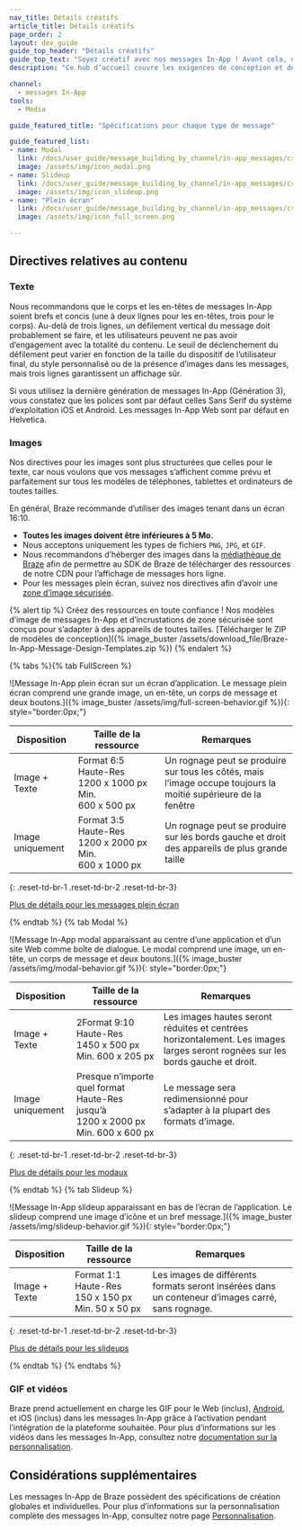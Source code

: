 ```yaml
---
nav_title: Détails créatifs
article_title: Détails créatifs
page_order: 2
layout: dev_guide
guide_top_header: "Détails créatifs"
guide_top_text: "Soyez créatif avec nos messages In-App ! Avant cela, découvrez certaines directives. Tous les modèles de messages In-App sont conçus pour afficher des longueurs de texte et des tailles d’images variables sur des appareils modernes. Afin que votre message s’affiche correctement sur tous les téléphones, tablettes et ordinateurs, nous vous recommandons de suivre ces directives et toujours <a href='/docs/user_guide/message_building_by_channel/in-app_messages/testing/'>tester vos messages</a> avant envoi. Consultez les spécifications créatives suivantes pour les types de messages ou l’article sur Détails créatifs."
description: "Ce hub d’accueil couvre les exigences de conception et de contenu pour les trois types de messages In-App, à savoir modal, slideup et plein écran."

channel:
  - messages In-App
tools:
  - Media

guide_featured_title: "Spécifications pour chaque type de message"

guide_featured_list:
- name: Modal
  link: /docs/user_guide/message_building_by_channel/in-app_messages/creative_details/modal/
  image: /assets/img/icon_modal.png
- name: Slideup
  link: /docs/user_guide/message_building_by_channel/in-app_messages/creative_details/slideup/
  image: /assets/img/icon_slideup.png
- name: "Plein écran"
  link: /docs/user_guide/message_building_by_channel/in-app_messages/creative_details/fullscreen/
  image: /assets/img/icon_full_screen.png

---
```


## Directives relatives au contenu

### Texte

Nous recommandons que le corps et les en-têtes de messages In-App soient brefs et concis (une à deux lignes pour les en-têtes, trois pour le corps). Au-delà de trois lignes, un défilement vertical du message doit probablement se faire, et les utilisateurs peuvent ne pas avoir d’engagement avec la totalité du contenu. Le seuil de déclenchement du défilement peut varier en fonction de la taille du dispositif de l’utilisateur final, du style personnalisé ou de la présence d’images dans les messages, mais trois lignes garantissent un affichage sûr.

Si vous utilisez la dernière génération de messages In-App (Génération 3), vous constatez que les polices sont par défaut celles Sans Serif du système d’exploitation iOS et Android. Les messages In-App Web sont par défaut en Helvetica.

### Images

Nos directives pour les images sont plus structurées que celles pour le texte, car nous voulons que vos messages s’affichent comme prévu et parfaitement sur tous les modèles de téléphones, tablettes et ordinateurs de toutes tailles.

En général, Braze recommande d’utiliser des images tenant dans un écran 16:10.

- **Toutes les images doivent être inférieures à 5 Mo.**
- Nous acceptons uniquement les types de fichiers `PNG`, `JPG`, et `GIF`.
- Nous recommandons d’héberger des images dans la [médiathèque de Braze]({{site.baseurl}}/user_guide/engagement_tools/templates_and_media/media_library/) afin de permettre au SDK de Braze de télécharger des ressources de notre CDN pour l’affichage de messages hors ligne.
- Pour les messages plein écran, suivez nos directives afin d’avoir une [zone d’image sécurisée]({{site.baseurl}}/user_guide/message_building_by_channel/in-app_messages/creative_details/fullscreen/#image-safe-zone).

{% alert tip %} Créez des ressources en toute confiance ! Nos modèles d’image de messages In-App et d’incrustations de zone sécurisée sont conçus pour s’adapter à des appareils de toutes tailles. [Télécharger le ZIP de modèles de conception]({% image_buster /assets/download_file/Braze-In-App-Message-Design-Templates.zip %}) {% endalert %}

{% tabs %}{% tab FullScreen %}

![Message In-App plein écran sur un écran d’application. Le message plein écran comprend une grande image, un en-tête, un corps de message et deux boutons.]({% image_buster /assets/img/full-screen-behavior.gif %}){: style="border:0px;"}

| Disposition | Taille de la ressource | Remarques |
|--- | --- | --- |
| Image + Texte | Format 6:5<br>Haute-Res 1200 x 1000 px<br> Min. 600 x 500 px | Un rognage peut se produire sur tous les côtés, mais l’image occupe toujours la moitié supérieure de la fenêtre |
| Image uniquement | Format 3:5<br>Haute-Res 1200 x 2000 px<br> Min. 600 x 1000 px | Un rognage peut se produire sur les bords gauche et droit des appareils de plus grande taille |
{: .reset-td-br-1 .reset-td-br-2 .reset-td-br-3}

[Plus de détails pour les messages plein écran]({{site.baseurl}}/user_guide/message_building_by_channel/in-app_messages/creative_details/fullscreen)


{% endtab %}
{% tab Modal %}

![Message In-App modal apparaissant au centre d’une application et d’un site Web comme boîte de dialogue. Le modal comprend une image, un en-tête, un corps de message et deux boutons.]({% image_buster /assets/img/modal-behavior.gif %}){: style="border:0px;"}

| Disposition | Taille de la ressource | Remarques |
|--- | --- | ------ |
| Image + Texte | 2Format 9:10<br>Haute-Res 1450 x 500 px<br> Min. 600 x 205 px | Les images hautes seront réduites et centrées horizontalement. Les images larges seront rognées sur les bords gauche et droit. |
| Image uniquement | Presque n’importe quel format<br>Haute-Res jusqu’à 1200 x 2000 px<br> Min. 600 x 600 px | Le message sera redimensionné pour s’adapter à la plupart des formats d’image. |
{: .reset-td-br-1 .reset-td-br-2 .reset-td-br-3}

[Plus de détails pour les modaux]({{site.baseurl}}/user_guide/message_building_by_channel/in-app_messages/creative_details/modal)

{% endtab %}
{% tab Slideup %}

![Message In-App slideup apparaissant en bas de l’écran de l’application. Le slideup comprend une image d’icône et un bref message.]({% image_buster /assets/img/slideup-behavior.gif %}){: style="border:0px;"}

| Disposition | Taille de la ressource | Remarques |
|--- | --- | --- |
| Image + Texte | Format 1:1<br>Haute-Res 150 x 150 px<br> Min. 50 x 50 px | Les images de différents formats seront insérées dans un conteneur d’images carré, sans rognage. |
{: .reset-td-br-1 .reset-td-br-2 .reset-td-br-3}

[Plus de détails pour les slideups]({{site.baseurl}}/user_guide/message_building_by_channel/in-app_messages/creative_details/slideup)

{% endtab %}
{% endtabs %}

### GIF et vidéos

Braze prend actuellement en charge les GIF pour le Web (inclus), [Android]({{site.baseurl}}/developer_guide/platform_integration_guides/android/in-app_messaging/customization/gifs/), et iOS (inclus) dans les messages In-App grâce à l’activation pendant l’intégration de la plateforme souhaitée. Pour plus d’informations sur les vidéos dans les messages In-App, consultez notre [documentation sur la personnalisation]({{site.baseurl}}/user_guide/message_building_by_channel/in-app_messages/customize/#video).

## Considérations supplémentaires

Les messages In-App de Braze possèdent des spécifications de création globales et individuelles. Pour plus d’informations sur la personnalisation complète des messages In-App, consultez notre page [Personnalisation]({{site.baseurl}}/user_guide/message_building_by_channel/in-app_messages/customize/).

<br>
